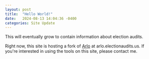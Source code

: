 ```yaml
---
layout: post
title:  "Hello World!"
date:   2024-08-13 14:04:36 -0400
categories: Site Update 
---
```

This will eventually grow to contain information about election audits. 

Right now, this site is hosting a fork of [Arlo](github.com/votingworks/arlo)
at arlo.electionaudits.us. If you're interested in using the tools on this
site, please contact me. 

